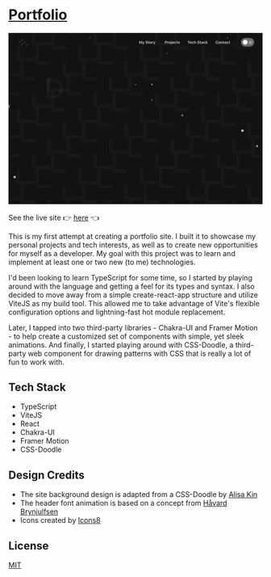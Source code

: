 # [Portfolio](https://www.danielgrossberg.com)

![HomeDarkGif](./src/assets/HomeDark.gif)

See the live site :point_right: [here](https://www.danielgrossberg.com) :point_left:

This is my first attempt at creating a portfolio site. I built it to showcase my personal projects and tech interests, as well as to create new opportunities for myself as a developer. My goal with this project was to learn and implement at least one or two new (to me) technologies.

I'd been looking to learn TypeScript for some time, so I started by playing around with the language and getting a feel for its types and syntax. I also decided to move away from a simple create-react-app structure and utilize ViteJS as my build tool. This allowed me to take advantage of Vite's flexible configuration options and lightning-fast hot module replacement.

Later, I tapped into two third-party libraries - Chakra-UI and Framer Motion - to help create a customized set of components with simple, yet sleek animations. And finally, I started playing around with CSS-Doodle, a third-party web component for drawing patterns with CSS that is really a lot of fun to work with.

## Tech Stack

- TypeScript
- ViteJS
- React
- Chakra-UI
- Framer Motion
- CSS-Doodle

## Design Credits

- The site background design is adapted from a CSS-Doodle by [Alisa Kin](https://codepen.io/alisasila)
- The header font animation is based on a concept from [Håvard Brynjulfsen](https://codepen.io/havardob)
- Icons created by [Icons8](https://icons8.com)

## License

[MIT](https://choosealicense.com/licenses/mit/)
